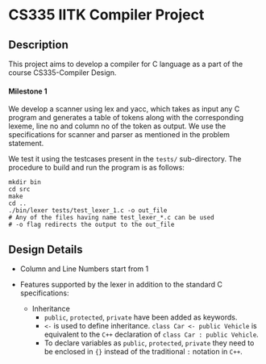 # CS335 IITK Compiler Project

## Description
This project aims to develop a compiler for C language as a part of the course CS335-Compiler Design.

#### Milestone 1
We develop a scanner using lex and yacc, which takes as input any C program and generates a table of tokens along with the corresponding lexeme, line no and column no of the token as output. We use the specifications for scanner and parser as mentioned in the problem statement.

We test it using the testcases present in the `tests/` sub-directory. The procedure to build and run the program is as follows:
```
mkdir bin
cd src 
make 
cd ..
./bin/lexer tests/test_lexer_1.c -o out_file
# Any of the files having name test_lexer_*.c can be used
# -o flag redirects the output to the out_file
```

## Design Details

* Column and Line Numbers start from 1

* Features supported by the lexer in addition to the standard C specifications:
    * Inheritance
        * `public`, `protected`, `private` have been added as keywords.
        * `<-` is used to define inheritance. `class Car <- public Vehicle` is equivalent to the `C++` declaration of `class Car : public Vehicle`.
        * To declare variables as `public`, `protected`, `private` they need to be enclosed in `{}` instead of the traditional `:` notation in `C++`.
